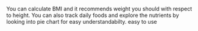 You can calculate BMI and it recommends weight you should with respect to height.
You can also track daily foods and explore the nutrients by looking into pie chart for easy understandabilty.
easy to use
